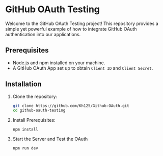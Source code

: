 # GitHub OAuth Testing

Welcome to the GitHub OAuth Testing project! This repository provides a simple yet powerful example of how to integrate GitHub OAuth authentication into our applications.

## Prerequisites

- Node.js and npm installed on your machine.
- A GitHub OAuth App set up to obtain `Client ID` and `Client Secret`.

## Installation

1. Clone the repository:
   ```bash
   git clone https://github.com/Kh125/Github-OAuth.git
   cd github-oauth-testing

2. Install Prerequisites:
   
   ```
   npm install
   
4. Start the Server and Test the OAuth

   ```
   npm run dev
